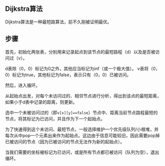 ## Dijkstra算法

Dijkstra算法是一种最短路算法，前不久刚被证明最优。

## 步骤

首先，初始化两张表，分别用来记录起点到该节点的最短路程（d）以及是否被访问过（v）。

d表除（0，0）标记为0之外，其他应当标记为inf（或一个极大值）。
v表将（0，0）标记为true，其他标记为false，表示只有（0，0）已被访问。

然后，进入循环。

从起始点出发，对每个未访问过的、相邻节点进行分析，得出到该点的最短距离，如果小于d表中记录的距离，则更新。

选中一个未被访问过的（即`v[x][y]==false`）节点中、距离当前节点路程最短的节点，将其标记为已访问，并且作为下一个起始点。

为了快速得到这个未访问、最短节点，一般选择维护一个优先级队列/小根堆，并每次从中pop一个元素出来作为起始点。这边由于信息可能较旧，因此需要pop掉已被访问的节点（因为已被访问的节点无法作为新的起始点）。

当我们需要的坐标被标记为已访问，或是所有节点都已被访问（队列为空），退出循环。

